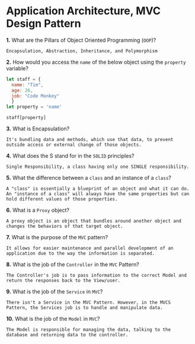 # Application Architecture, MVC Design Pattern

**1.** What are the Pillars of Object Oriented Programming (`OOP`)?
<!-- enter you answer in the space below -->
```
Encapsulation, Abstraction, Inheritance, and Polymorphism
```
**2.** How would you access the `name` of the below object using the `property` variable?
```js
let staff = {
  name: "Tim",
  age: 26,
  job: "Code Monkey"
  }
let property = 'name'
```
<!-- enter you answer in the space below -->
```
staff[property]
```
**3.** What is Encapsulation?
<!-- enter you answer in the space below -->
```
It's bundling data and methods, which use that data, to prevent outside access or external change of those objects.
```
**4.** What does the S stand for in the `SOLID` principles?
<!-- enter you answer in the space below -->
```
Single Responsibility, a class having only one SINGLE responsibility.
```
**5.** What the difference between a `class` and an instance of a `class`?
<!-- enter you answer in the space below -->
```
A "class" is essentially a blueprint of an object and what it can do. An "instance of a class" will always have the same properties but can hold different values of those properties.
```
**6.** What is a `Proxy` object?
<!-- enter you answer in the space below -->
```
A proxy object is an object that bundles around another object and changes the behaviors of that target object.
```

**7.** What is the purpose of the `MVC` pattern?
<!-- enter you answer in the space below -->
```
It allows for easier maintenance and parallel development of an application due to the way the information is separated.
```
**8.** What is the job of the `Controller` in the `MVC` Pattern?
<!-- enter you answer in the space below -->
```
The Controller's job is to pass information to the correct Model and return the responses back to the View/user.
```

**9.** What is the job of the `Service` in `MVC`?
<!-- enter you answer in the space below -->
```
There isn't a Service in the MVC Pattern. However, in the MVCS Pattern, the Services job is to handle and manipulate data.
```
**10.** What is the job of the `Model` in `MVC`?
<!-- enter you answer in the space below -->
```
The Model is responsible for managing the data, talking to the database and returning data to the controller.
```

